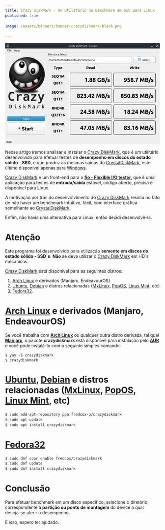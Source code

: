 ```yaml
---
title: Crazy DiskMark - Um Utilitário de Benchmark em SSD para Linux
published: true

image: /assets/banners/banner-crazydiskmark-black.png

---
```


![banner-plex](/assets/banners/banner-crazydiskmark.png)


Nesse artigo iremos analisar e instalar o [Crazy DiskMark](https://github.com/fredcox/crazydiskmark/), 
que é um utilitário desenvolvido para efetuar testes de **desempenho em discos do estado sólido - SSD**, e que
produz as mesmas saídas do [CrystalDiskMark](https://crystalmark.info/en/software/crystaldiskmark/), este último
 disponível apenas para [Windows](https://www.microsoft.com/pt-br/windows/).

[Crazy DiskMark](https://github.com/fredcox/crazydiskmark/) é um front-end para o **[fio - Flexible I/O tester](https://fio.readthedocs.io/en/latest/fio_doc.html)**, 
que é uma aplicação para testes de **entrada/saída** estável, código aberto, precisa e disponível para Linux.

A motivação por trás do desenvolvimento do [Crazy DiskMark](https://github.com/fredcox/crazydiskmark/) residiu no fato de
não haver um benchmark intuitivo, fácil, com interface gráfica semelhante ao [CrystalDiskMark](https://crystalmark.info/en/software/crystaldiskmark/). 


Enfim, não havia uma alternativa para Linux, então decidi desenvolvê-la.   

# Atenção

Este programa foi desenvolvido para utilização **somente em discos do estado sólido - SSD´s**. **Não** se deve utilizar
o [Crazy DiskMark](https://github.com/fredcox/crazydiskmark/) em HD´s mecânicos.


[Crazy DiskMark](https://github.com/fredcox/crazydiskmark/) está disponível para as seguintes distros:

1. [Arch Linux](https://www.archlinux.org/) e derivados (Manjaro, EndeavourOS)
2. [Ubuntu](https://ubuntu.com/), [Debian](https://www.debian.org/index.pt.html) e 
distros relacionadas ([MxLinux](https://mxlinux.org/), [PopOS](https://pop.system76.com/), [Linux Mint](https://linuxmint.com/), etc)
3. [Fedora32](https://getfedora.org/pt_BR/).   

# [Arch Linux](https://www.archlinux.org/) e derivados (Manjaro, EndeavourOS)

Se você trabalha com **[Arch Linux](https://www.archlinux.org/)** ou qualquer outra distro derivada, tal qual 
**[Manjaro](https://manjaro.org/)**, o pacote **crazydiskmark** está disponível para instalação pelo 
**[AUR](https://aur.archlinux.org/)** e você pode instalá-lo com o seguinte simples comando:
 
 ```shell
$ yay -S crazydiskmark
$ crazydiskmark 
```

# [Ubuntu](https://ubuntu.com/), [Debian](https://www.debian.org/index.pt.html) e distros relacionadas ([MxLinux](https://mxlinux.org/), [PopOS](https://pop.system76.com/), [Linux Mint](https://linuxmint.com/), etc)

```bash
$ sudo add-apt-repository ppa:fredcox-p/crazydiskmark
$ sudo apt update
$ sudo apt install crazydiskmark
```

# [Fedora32](https://getfedora.org/pt_BR/)

```bash
$ sudo dnf copr enable fredcox/crazydiskmark
$ sudo dnf update
$ sudo dnf install crazydiskmark
```

# Conclusão

Para efetuar benchmark em um disco específico, selecione o diretório correspondente à **partição ou ponto de montagem**
do device a qual deseja-se aferir o desempenho. 

É isso, espero ter ajudado.
  